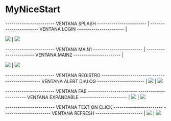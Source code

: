 # MyNiceStart
------------------------ VENTANA SPLASH ------------------------                |                               ----------------------- VENTANA LOGIN ----------------------- |

![](app/img/Captura.PNG) | ![](app/img/Captura1.PNG)

------------------------ VENTANA MAIN1 ------------------------                |                              ----------------------- VENTANA MAIN2 ----------------------- |

![](app/img/Captura0.PNG) | ![](app/img/Captura3.PNG)

------------------------ VENTANA REGISTRO ------------------------                                            ----------------------- VENTANA ALERT DIALOG ----------------------- |
![](app/img/Captura2.PNG)  |  ![](app/img/alerta.png)


------------------------ VENTANA FAB ------------------------                                            ----------------------- VENTANA EXPANDABLE ----------------------- |
![](app/img/fab.png)  |  ![](app/img/expansable.png)

------------------------ VENTANA TEXT ON CLICK ------------------------                                            ----------------------- VENTANA REFRESH ----------------------- |
![](app/img/scrolltext.png)  |  ![](app/img/undo.PNG)